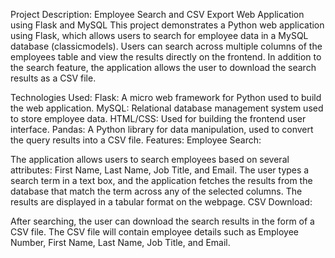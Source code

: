 Project Description: Employee Search and CSV Export Web Application using Flask and MySQL
This project demonstrates a Python web application using Flask, which allows users to search for employee data in a MySQL database (classicmodels). Users can search across multiple columns of the employees table and view the results directly on the frontend. In addition to the search feature, the application allows the user to download the search results as a CSV file.

Technologies Used:
Flask: A micro web framework for Python used to build the web application.
MySQL: Relational database management system used to store employee data.
HTML/CSS: Used for building the frontend user interface.
Pandas: A Python library for data manipulation, used to convert the query results into a CSV file.
Features:
Employee Search:

The application allows users to search employees based on several attributes: First Name, Last Name, Job Title, and Email.
The user types a search term in a text box, and the application fetches the results from the database that match the term across any of the selected columns.
The results are displayed in a tabular format on the webpage.
CSV Download:

After searching, the user can download the search results in the form of a CSV file. The CSV file will contain employee details such as Employee Number, First Name, Last Name, Job Title, and Email.